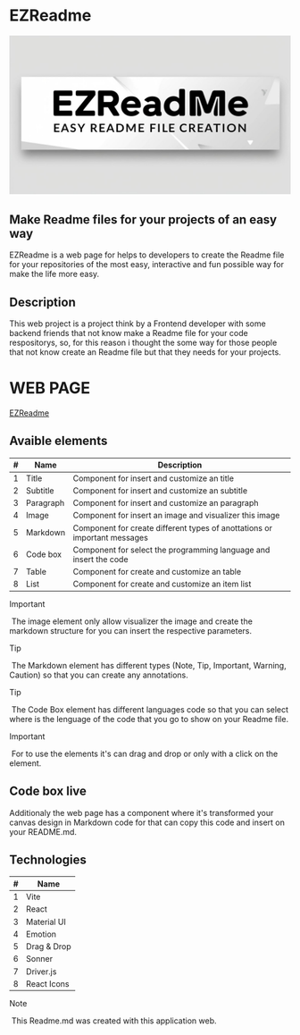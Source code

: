 # EZReadme

![EZReadme-logo](/public/EZReadme.jpg)

## Make Readme files for your projects of an easy way

EZReadme is a web page for helps to developers to create the Readme file for your repositories of the most easy, interactive and fun possible way for make the life more easy.

## Description

This web project is a project think by a Frontend developer with some backend friends that not know make a Readme file for your code respositorys, so, for this reason i thought the some way for those people that not know create an Readme file but that they needs for your projects.

# WEB PAGE

[EZReadme](https://ezreadme-gamma.vercel.app/)

## Avaible elements

| # | Name | Description |
| --- | --- | --- |
| 1 | Title | Component for insert and customize an title |
| 2 | Subtitle | Component for insert and customize an subtitle |
| 3 | Paragraph | Component for insert and customize an paragraph |
| 4 | Image | Component for insert an image and visualizer this image |
| 5 | Markdown | Component for create different types of anottations or important messages |
| 6 | Code box | Component for select the programming language and insert the code |
| 7 | Table | Component for create and customize an table |
| 8 | List | Component for create and customize an item list |

> [!IMPORTANT]
> The image element only allow visualizer the image and create the markdown structure for you can insert the respective parameters.

> [!TIP]
> The Markdown element has different types (Note, Tip, Important, Warning, Caution) so that you can create any annotations.

> [!TIP]
> The Code Box element has different languages code so that you can select where is the lenguage of the code that you go to show on your Readme file.

> [!IMPORTANT]
> For to use the elements it's can drag and drop or only with a click on the element.

## Code box live

Additionaly the web page has a component where it's transformed your canvas design in Markdown code for that can copy this code and insert on your README.md.

## Technologies

| # | Name |
| --- | --- |
| 1 | Vite |
| 2 | React |
| 3 | Material UI |
| 4 | Emotion |
| 5 | Drag & Drop |
| 6 | Sonner |
| 7 | Driver.js |
| 8 | React Icons |

> [!NOTE]
> This Readme.md was created with this application web.
